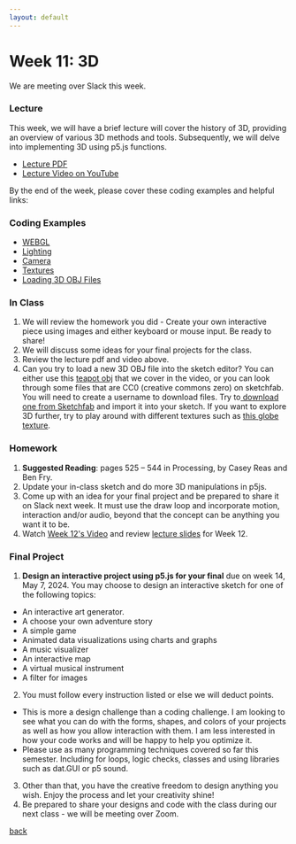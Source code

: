 ```yaml
---
layout: default
---
```


# Week 11: 3D

We are meeting over Slack this week.

### Lecture
This week, we will have a brief lecture will cover the history of 3D, providing an overview of various 3D methods and tools. Subsequently, we will delve into implementing 3D using p5.js functions.

- [Lecture PDF](https://teaching-files.s3.us-east-2.amazonaws.com/creativecoding/lectures/creativecoding_week11.pdf)
- [Lecture Video on YouTube](https://youtu.be/QUzYU7TF8CY)

By the end of the week, please cover these coding examples and helpful links:

### Coding Examples

- [WEBGL](https://editor.p5js.org/dannewoo/sketches/euf3wAO2O)
- [Lighting](https://editor.p5js.org/dannewoo/sketches/ei3bX8vrq)
- [Camera](https://editor.p5js.org/dannewoo/sketches/Nl7D00EG8D)
- [Textures](https://editor.p5js.org/dannewoo/sketches/SRUQA2tGo)
- [Loading 3D OBJ Files](https://editor.p5js.org/dannewoo/sketches/J3nWAtsbi)
  
### In Class
1. We will review the homework you did - Create your own interactive piece using images and either keyboard or mouse input. Be ready to share!
2. We will discuss some ideas for your final projects for the class.
3. Review the lecture pdf and video above.
4. Can you try to load a new 3D OBJ file into the sketch editor? You can either use this [teapot obj](https://teaching-files.s3.us-east-2.amazonaws.com/creativecoding/lectures/teapot.obj.zip) that we cover in the video, or you can look through some files that are CC0 (creative commons zero) on sketchfab. You will need to create a username to download files. Try to[ download one from Sketchfab](https://sketchfab.com/3d-models?features=downloadable&licenses=7c23a1ba438d4306920229c12afcb5f9&sort_by=-likeCount&cursor=cD00MTM%3D) and import it into your sketch. If you want to explore 3D further, try to play around with different textures such as [this globe texture](http://creativecoding.danne.design/wp-content/uploads/sites/9/2020/04/world32k.jpg).

### Homework 

1. **Suggested Reading**: pages 525 – 544 in Processing, by Casey Reas and Ben Fry.
2. Update your in-class sketch and do more 3D manipulations in p5js.
3. Come up with an idea for your final project and be prepared to share it on Slack next week. It must use the draw loop and incorporate motion, interaction and/or audio, beyond that the concept can be anything you want it to be.
5. Watch [Week 12's Video](https://youtu.be/Iep6ZWtf4o8?si=ahyCi3-_mmRIYBFe) and review [lecture slides](https://teaching-files.s3.us-east-2.amazonaws.com/creativecoding/lectures/creativecoding_week12.pdf) for Week 12.

### Final Project ###

1. **Design an interactive project using p5.js for your final** due on week 14, May 7, 2024. You may choose to design an interactive sketch for one of the following topics:
- An interactive art generator.
- A choose your own adventure story
- A simple game
- Animated data visualizations using charts and graphs
- A music visualizer
- An interactive map
- A virtual musical instrument
- A filter for images

2. You must follow every instruction listed or else we will deduct points.
- This is more a design challenge than a coding challenge. I am looking to see what you can do with the forms, shapes, and colors of your projects as well as how you allow interaction with them. I am less interested in how your code works and will be happy to help you optimize it.
- Please use as many programming techniques covered so far this semester. Including for loops, logic checks, classes and using libraries such as dat.GUI or p5 sound.

3. Other than that, you have the creative freedom to design anything you wish. Enjoy the process and let your creativity shine!
4. Be prepared to share your designs and code with the class during our next class - we will be meeting over Zoom.

[back](./)
